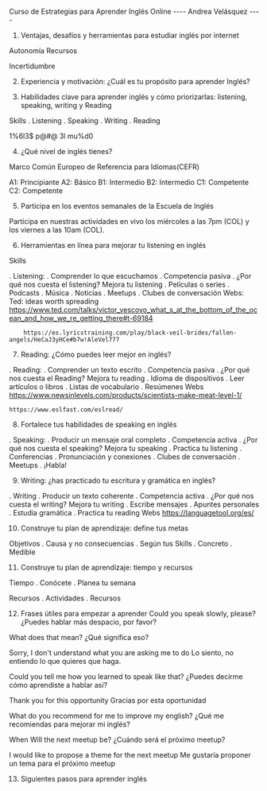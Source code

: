 Curso de Estrategias para Aprender Inglés Online 
---- Andrea Velásquez ----

1. Ventajas, desafíos y herramientas para estudiar inglés por internet

Autonomía Recursos

Incertidumbre 

2. Experiencia y motivación: ¿Cuál es tu propósito para aprender Inglés?

3. Habilidades clave para aprender inglés y cómo priorizarlas: listening, speaking, writing y Reading

Skills
. Listening 
. Speaking
. Writing 
. Reading

1%6l3$ p@#@ 3l mu%d0

4. ¿Qué nivel de inglés tienes?

Marco Común Europeo de Referencia para Idiomas(CEFR)

A1: Principiante
A2: Básico
B1: Intermedio
B2: Intermedio
C1: Competente
C2: Competente

5. Participa en los eventos semanales de la Escuela de Inglés

Participa en nuestras actividades en vivo los miércoles a las 7pm (COL) y los viernes a las 10am (COL).

6. Herramientas en línea para mejorar tu listening en inglés

Skills

. Listening: 
	. Comprender lo que escuchamos
	. Competencia pasiva
	. ¿Por qué nos cuesta el listening?
	Mejora tu listening
	. Películas o series
	. Podcasts
	. Música
	. Noticias
	. Meetups
	. Clubes de conversación 
	Webs:
		Ted: ideas worth spreading
		https://www.ted.com/talks/victor_vescovo_what_s_at_the_bottom_of_the_ocean_and_how_we_re_getting_there#t-69184
		
		https://es.lyricstraining.com/play/black-veil-brides/fallen-angels/HeCaJ3yHCe#b7w!AleVel777
		
7. Reading: ¿Cómo puedes leer mejor en inglés?

. Reading:
	. Comprender un texto escrito
	. Competencia pasiva
	. ¿Por qué nos cuesta el Reading?
	Mejora tu reading
	. Idioma de dispositivos
	. Leer artículos o libros
	. Listas de vocabulario
	. Resúmenes
	Webs
	https://www.newsinlevels.com/products/scientists-make-meat-level-1/
	
	https://www.eslfast.com/eslread/
	
8. Fortalece tus habilidades de speaking en inglés

. Speaking:
	. Producir un mensaje oral completo
	. Competencia activa
	. ¿Por qué nos cuesta el speaking?
	Mejora tu speaking
	. Practica tu listening 
	. Conferencias
	. Pronunciación y conexiones
	. Clubes de conversación
	. Meetups
	. ¡Habla!
	
9. Writing: ¿has practicado tu escritura y gramática en inglés?

. Writing
	. Producir un texto coherente
	. Competencia activa
	. ¿Por qué nos cuesta el writing?
	Mejora tu writing
	. Escribe mensajes
	. Apuntes personales
	. Estudia gramática
	. Practica tu reading
	Webs
	https://languagetool.org/es/
		
10. Construye tu plan de aprendizaje: define tus metas

Objetivos
. Causa y no consecuencias
. Según tus Skills
. Concreto
. Medible

11. Construye tu plan de aprendizaje: tiempo y recursos

Tiempo
. Conócete
. Planea tu semana

Recursos
. Actividades
. Recursos

12. Frases útiles para empezar a aprender
Could you speak slowly, please?
¿Puedes hablar más despacio, por favor?

What does that mean?
¿Qué significa eso?

Sorry, I don't understand what you are asking me to do
Lo siento, no entiendo lo que quieres que haga.

Could you tell me how you learned to speak like that?
¿Puedes decirme cómo aprendiste a hablar así?

Thank you for this opportunity
Gracias por esta oportunidad

What do you recommend for me to improve my english?
¿Qué me recomiendas para mejorar mi inglés?

When Will the next meetup be?
¿Cuándo será el próximo meetup?

I would like to propose a theme for the next meetup
Me gustaría proponer un tema para el próximo meetup

13. Siguientes pasos para aprender inglés









